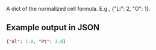 A dict of the normalized cell formula. E.g., {"Li": 2, "O": 1}.

## Example output in JSON

```json
{"Al": 1.0, "Pt": 3.0}
```